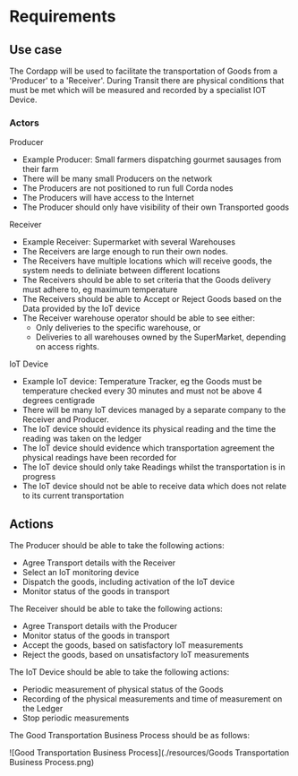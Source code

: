 
# Requirements
## Use case

The Cordapp will be used to facilitate the transportation of Goods from a 'Producer' to a 'Receiver'. During Transit there are physical conditions that must be met which will be measured and recorded by a specialist IOT Device.

### Actors

Producer 

 - Example Producer: Small farmers dispatching gourmet sausages from their farm
 - There will be many small Producers on the network
 - The Producers are not positioned to run full Corda nodes
 - The Producers will have access to the Internet
 - The Producer should only have visibility of their own Transported goods
 
 Receiver
 
 - Example Receiver: Supermarket with several Warehouses
 - The Receivers are large enough to run their own nodes.
 - The Receivers have multiple locations which will receive goods, the system needs to deliniate between different locations
 - The Receivers should be able to set criteria that the Goods delivery must adhere to, eg maximum temperature
 - The Receivers should be able to Accept or Reject Goods based on the Data provided by the IoT device
 - The Receiver warehouse operator should be able to see either: 
   - Only deliveries to the specific warehouse, or
   - Deliveries to all warehouses owned by the SuperMarket, depending on access rights. 
 
 IoT Device
 
 - Example IoT device: Temperature Tracker, eg the Goods must be temperature checked every 30 minutes and must not be above 4 degrees centigrade
 - There will be many IoT devices managed by a separate company to the Receiver and Producer. 
 - The IoT device should evidence its physical reading and the time the reading was taken on the ledger
 - The IoT device should evidence which transportation agreement the physical readings have been recorded for
 - The IoT device should only take Readings whilst the transportation is in progress
 - The IoT device should not be able to receive data which does not relate to its current transportation
 

## Actions

The Producer should be able to take the following actions:

 - Agree Transport details with the Receiver
 - Select an IoT monitoring device
 - Dispatch the goods, including activation of the IoT device
 - Monitor status of the goods in transport 

The Receiver should be able to take the following actions: 

 - Agree Transport details with the Producer
 - Monitor status of the goods in transport 
 - Accept the goods, based on satisfactory IoT measurements
 - Reject the goods, based on unsatisfactory IoT measurements

The IoT Device should be able to take the following actions: 

 - Periodic measurement of physical status of the Goods
 - Recording of the physical measurements and time of measurement on the Ledger 
 - Stop periodic measurements


The Good Transportation Business Process should be as follows:

![Good Transportation Business Process](./resources/Goods Transportation Business Process.png)

